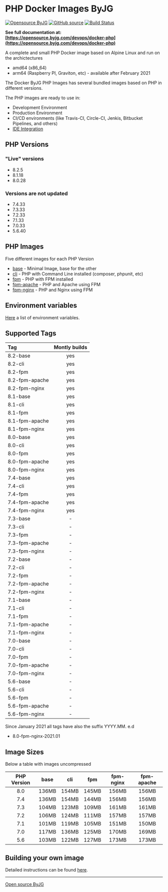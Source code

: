 # PHP Docker Images ByJG

[![Opensource ByJG](https://img.shields.io/badge/opensource-byjg-success.svg)](http://opensource.byjg.com)
[![GitHub source](https://img.shields.io/badge/Github-source-informational?logo=github)](https://github.com/byjg/docker-php/)
[![Build Status](https://github.com/byjg/docker-php/actions/workflows/build.yml/badge.svg?branch=master)](https://github.com/byjg/docker-php/actions/workflows/build.yml)

**See full documentation at: [https://opensource.byjg.com/devops/docker-php](https://opensource.byjg.com/devops/docker-php)**

A complete and small PHP Docker image based on Alpine Linux and run on the archictectures

- amd64 (x86_64)
- arm64 (Raspberry PI, Graviton, etc) - available after February 2021

The Docker ByJG PHP Images has several bundled images based on PHP in different versions.

The PHP images are ready to use in:

- Development Environment
- Production Environment
- CI/CD environments (like Travis-CI, Circle-CI, Jenkis, Bitbucket Pipelines, and others)
- [IDE Integration](ide)

## PHP Versions

### "Live" versions

- 8.2.5
- 8.1.18
- 8.0.28

### Versions are not updated

- 7.4.33
- 7.3.33
- 7.2.33
- 7.1.33
- 7.0.33
- 5.6.40

## PHP Images

Five different images for each PHP Version

- [base](image-base) - Minimal Image, base for the other
- [cli](image-cli) - PHP with Command Line installed (composer, phpunit, etc)
- [fpm](image-fpm) - PHP with FPM installed
- [fpm-apache](image-fpm) - PHP and Apache using FPM
- [fpm-nginx](image-fpm) - PHP and Nginx using FPM

## Environment variables

[Here](environment) a list of environment variables.

## Supported Tags

| Tag            | Montly builds |
|:---------------|:-------------:|
| 8.2-base       |      yes      |
| 8.2-cli        |      yes      |
| 8.2-fpm        |      yes      |
| 8.2-fpm-apache |      yes      |
| 8.2-fpm-nginx  |      yes      |
| 8.1-base       |      yes      |
| 8.1-cli        |      yes      |
| 8.1-fpm        |      yes      |
| 8.1-fpm-apache |      yes      |
| 8.1-fpm-nginx  |      yes      |
| 8.0-base       |      yes      |
| 8.0-cli        |      yes      |
| 8.0-fpm        |      yes      |
| 8.0-fpm-apache |      yes      |
| 8.0-fpm-nginx  |      yes      |
| 7.4-base       |      yes      |
| 7.4-cli        |      yes      |
| 7.4-fpm        |      yes      |
| 7.4-fpm-apache |      yes      |
| 7.4-fpm-nginx  |      yes      |
| 7.3-base       |       -       |
| 7.3-cli        |       -       |
| 7.3-fpm        |       -       |
| 7.3-fpm-apache |       -       |
| 7.3-fpm-nginx  |       -       |
| 7.2-base       |       -       |
| 7.2-cli        |       -       |
| 7.2-fpm        |       -       |
| 7.2-fpm-apache |       -       |
| 7.2-fpm-nginx  |       -       |
| 7.1-base       |       -       |
| 7.1-cli        |       -       |
| 7.1-fpm        |       -       |
| 7.1-fpm-apache |       -       |
| 7.1-fpm-nginx  |       -       |
| 7.0-base       |       -       |
| 7.0-cli        |       -       |
| 7.0-fpm        |       -       |
| 7.0-fpm-apache |       -       |
| 7.0-fpm-nginx  |       -       |
| 5.6-base       |       -       |
| 5.6-cli        |       -       |
| 5.6-fpm        |       -       |
| 5.6-fpm-apache |       -       |
| 5.6-fpm-nginx  |       -       |

Since January 2021 all tags have also the suffix YYYY.MM. e.d
- 8.0-fpm-nginx-2021.01

## Image Sizes

Below a table with images uncompressed

| PHP Version   | base  | cli   | fpm    | fpm-nginx | fpm-apache |
|:-------------:|:-----:|:-----:|:------:|:---------:|:----------:|
| 8.0           | 136MB | 154MB | 145MB  | 156MB     | 156MB      |
| 7.4           | 136MB | 154MB | 144MB  | 156MB     | 156MB      |
| 7.3           | 104MB | 123MB | 109MB  | 161MB     | 161MB      |
| 7.2           | 106MB | 124MB | 111MB  | 157MB     | 157MB      |
| 7.1           | 101MB | 119MB | 105MB  | 151MB     | 150MB      |
| 7.0           | 117MB | 136MB | 125MB  | 170MB     | 169MB      |
| 5.6           | 103MB | 122MB | 127MB  | 173MB     | 173MB      |

## Building your own image

Detailed instructions can be found [here](building).

----
[Open source ByJG](http://opensource.byjg.com)
